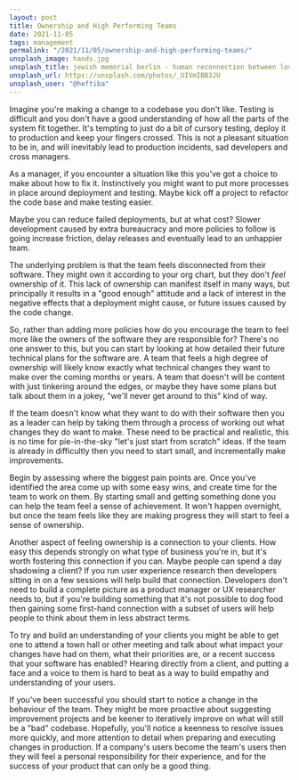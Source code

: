 ```yaml
---
layout: post
title: Ownership and High Performing Teams
date: 2021-11-05
tags: management
permalink: "/2021/11/05/ownership-and-high-performing-teams/"
unsplash_image: hands.jpg
unsplash_title: jewish memorial berlin - human reconnection between love and hate
unsplash_url: https://unsplash.com/photos/_UIVmIBB3JU
unsplash_user: "@heftiba"
---
```

Imagine you're making a change to a codebase you don't like. Testing is difficult and you don't have a
good understanding of how all the parts of the system fit together. It's tempting to just do a bit
of cursory testing, deploy it to production and keep your fingers crossed. This is not a pleasant
situation to be in, and will inevitably lead to production incidents, sad developers and cross
managers.

As a manager, if you encounter a situation like this you've got a choice to make about how to fix it.
Instinctively you might want to put more processes in place around deployment and testing. Maybe kick
off a project to refactor the code base and make testing easier.

Maybe you can reduce failed deployments, but at what cost? Slower development caused by extra
bureaucracy and more policies to follow is going increase friction, delay releases and
eventually lead to an unhappier team.

The underlying problem is that the team feels disconnected from their software. They might own it
according to your org chart, but they don't _feel_ ownership of it. This lack of ownership can
manifest itself in many ways, but principally it results in a "good enough" attitude and a lack of
interest in the negative effects that a deployment might cause, or future issues caused by the
code change.

So, rather than adding more policies how do you encourage the team to feel more like the owners
of the software they are responsible for? There's no one answer to this, but you can start
by looking at how detailed their future technical plans for the software are. A team that feels
a high degree of ownership will likely know exactly what technical changes they want to make over
the coming months or years. A team that doesn't will be content with just tinkering around the edges,
or maybe they have some plans but talk about them in a jokey, "we'll never get around to this" kind
of way.

If the team doesn't know what they want to do with their software then you as a leader can help by taking
them through a process of working out what changes they do want to make. These need to be practical
and realistic, this is no time for pie-in-the-sky "let's just start from scratch" ideas. If the team
is already in difficultly then you need to start small, and incrementally make improvements.

Begin by assessing where the biggest pain points are. Once you've identified the area come up with some
easy wins, and create time for the team to work on them. By starting small and getting something
done you can help the team feel a sense of achievement. It won't happen overnight, but once the team
feels like they are making progress they will start to feel a sense of ownership.

Another aspect of feeling ownership is a connection to your clients. How easy this depends strongly
on what type of business you're in, but it's worth fostering this connection if you can. Maybe people
can spend a day shadowing a client? If you run user experience research then developers sitting in on
a few sessions will help build that connection. Developers don't need to build a complete picture as a
product manager or UX researcher needs to, but if you're building something that it's not possible to
dog food then gaining some first-hand connection with a subset of users will help people to think about
them in less abstract terms.

To try and build an understanding of your clients you might be able to get one to attend a town hall
or other meeting and talk about what impact your changes have had on them, what their priorities are,
or a recent success that your software has enabled? Hearing directly from a client, and putting a face
and a voice to them is hard to beat as a way to build empathy and understanding of your users.

If you've been successful you should start to notice a change in the behaviour of the team. They might be more proactive
about suggesting improvement projects and be keener to iteratively improve on what will still be a
"bad" codebase. Hopefully, you'll notice a keenness to resolve issues more quickly, and more attention to
detail when preparing and executing changes in production. If a company's users become the team's users
then they will feel a personal responsibility for their experience, and for the success of your product
that can only be a good thing.
